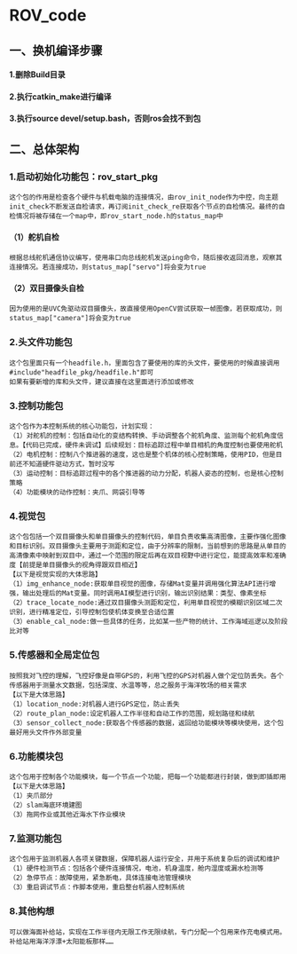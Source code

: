 # ROV_code
## 一、换机编译步骤
#### 1.删除Build目录
#### 2.执行catkin_make进行编译
#### 3.执行source devel/setup.bash，否则ros会找不到包

## 二、总体架构
### 1.启动初始化功能包：rov_start_pkg
    这个包的作用是检查各个硬件与机载电脑的连接情况，由rov_init_node作为中控，向主题init_check不断发送自检请求，再订阅init_check_re获取各个节点的自检情况。最终的自检情况将被存储在一个map中，即rov_start_node.h的status_map中
#### （1）舵机自检
    根据总线舵机通信协议编写，使用串口向总线舵机发送ping命令，随后接收返回消息，观察其连接情况。若连接成功，则status_map["servo"]将会变为true
#### （2）双目摄像头自检
    因为使用的是UVC免驱动双目摄像头，故直接使用OpenCV尝试获取一帧图像，若获取成功，则status_map["camera"]将会变为true
### 2.头文件功能包
    这个包里面只有一个headfile.h，里面包含了要使用的库的头文件，要使用的时候直接调用#include"headfile_pkg/headfile.h"即可
    如果有要新增的库和头文件，建议直接在这里面进行添加或修改
### 3.控制功能包
    这个包作为本控制系统的核心功能包，计划实现：
    （1）对舵机的控制：包括自动化的变结构转换、手动调整各个舵机角度、监测每个舵机角度信息。【代码已完成，硬件未调试】后续规划：目标追踪过程中单目相机的角度控制也要使用舵机
    （2）电机控制：控制八个推进器的速度，这也是整个机体的核心控制策略，使用PID，但是目前还不知道硬件驱动方式，暂时没写
    （3）运动控制：目标追踪过程中的各个推进器的动力分配，机器人姿态的控制，也是核心控制策略
    （4）功能模块的动作控制：夹爪、网袋引导等
### 4.视觉包
    这个包包括一个双目摄像头和单目摄像头的控制代码，单目负责收集高清图像，主要作强化图像和目标识别。双目摄像头主要用于测距和定位，由于分辨率的限制，当前想到的思路是从单目的高清像素中映射到双目中，通过一个范围的限定后再在双目视野中进行定位，能提高效率和准确度【前提是单目摄像头的视角得跟双目相近】
    【以下是视觉实现的大体思路】
    （1）img_enhance_node:获取单目视觉的图像，存储Mat变量并调用强化算法API进行增强，输出处理后的Mat变量。同时调用AI模型进行识别，输出识别结果：类型、像素坐标
    （2）trace_locate_node:通过双目摄像头测距和定位，利用单目视觉的模糊识别区域二次识别，进行精准定位，引导控制包使机体变换至合适位置
    （3）enable_cal_node:做一些具体的任务，比如某一些产物的统计、工作海域巡逻以及阶段比对等
### 5.传感器和全局定位包
    按照我对飞控的理解，飞控好像是自带GPS的，利用飞控的GPS对机器人做个定位防丢失。各个传感器用于测量水文数据，包括深度、水温等等，总之服务于海洋牧场的相关需求
    【以下是大体思路】
    （1）location_node:对机器人进行GPS定位，防止丢失
    （2）route_plan_node:设定机器人工作半径和自动工作的范围，规划路径和续航
    （3）sensor_collect_node:获取各个传感器的数据，返回给功能模块等模块使用，这个包最好用头文件作外部变量
### 6.功能模块包
    这个包用于控制各个功能模块，每一个节点一个功能，把每一个功能都进行封装，做到即插即用
    【以下是大体思路】
    （1）夹爪部分
    （2）slam海底环境建图
    （3）拖网作业或其他近海水下作业模块
### 7.监测功能包
    这个包用于监测机器人各项关键数据，保障机器人运行安全，并用于系统复杂后的调试和维护
    （1）硬件检测节点：包括各个硬件连接情况，电池，机身温度，舱内湿度或漏水检测等
    （2）急停节点：故障使用，紧急断电，具体连接电池管理模块
    （3）重启调试节点：作脚本使用，重启整台机器人控制系统
### 8.其他构想
    可以做海面补给站，实现在工作半径内无限工作无限续航，专门分配一个包用来作充电模式用。补给站用海洋浮漂+太阳能板那样……
